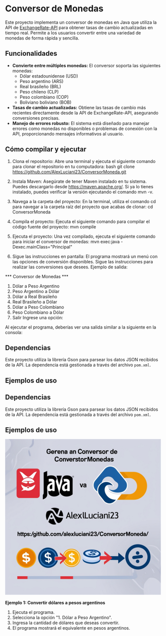 # Conversor de Monedas

Este proyecto implementa un conversor de monedas en Java que utiliza la API de [ExchangeRate-API](https://www.exchangerate-api.com/) para obtener tasas de cambio actualizadas en tiempo real. Permite a los usuarios convertir entre una variedad de monedas de forma rápida y sencilla.

## Funcionalidades

* **Convierte entre múltiples monedas:** El conversor soporta las siguientes monedas:
    * Dólar estadounidense (USD)
    * Peso argentino (ARS)
    * Real brasileño (BRL)
    * Peso chileno (CLP)
    * Peso colombiano (COP)
    * Boliviano boliviano (BOB)
* **Tasas de cambio actualizadas:** Obtiene las tasas de cambio más recientes directamente desde la API de ExchangeRate-API, asegurando conversiones precisas.
* **Manejo de errores robusto:** El sistema está diseñado para manejar errores como monedas no disponibles o problemas de conexión con la API, proporcionando mensajes informativos al usuario.

## Cómo compilar y ejecutar

1. Clona el repositorio: Abre una terminal y ejecuta el siguiente comando para clonar el repositorio en tu computadora:
bash git clone https://github.com/AlexLuciani23/ConversorMoneda.git
2. Instala Maven: Asegúrate de tener Maven instalado en tu sistema. Puedes descargarlo desde https://maven.apache.org/. Si ya lo tienes instalado, puedes verificar la versión ejecutando el comando mvn -v.

3. Navega a la carpeta del proyecto: En la terminal, utiliza el comando cd para navegar a la carpeta raíz del proyecto que acabas de clonar:
   cd ConversorMoneda
4. Compila el proyecto: Ejecuta el siguiente comando para compilar el código fuente del proyecto:
    mvn compile

5. Ejecuta el proyecto: Una vez compilado, ejecuta el siguiente comando para iniciar el conversor de monedas:
   mvn exec:java -Dexec.mainClass="Principal"
   
6. Sigue las instrucciones en pantalla: El programa mostrará un menú con las opciones de conversión disponibles. Sigue las instrucciones para realizar las conversiones que desees.
Ejemplo de salida:

*** Conversor de Monedas ***
1. Dólar a Peso Argentino
2. Peso Argentino a Dólar
3. Dólar a Real Brasileño
4. Real Brasileño a Dólar
5. Dólar a Peso Colombiano
6. Peso Colombiano a Dólar
0. Salir
Ingrese una opción:


Al ejecutar el programa, deberías ver una salida similar a la siguiente en la consola:

## Dependencias

Este proyecto utiliza la librería Gson para parsear los datos JSON recibidos de la API. La dependencia está gestionada a través del archivo `pom.xml`.

## Ejemplos de uso
## Dependencias

Este proyecto utiliza la librería Gson para parsear los datos JSON recibidos de la API. La dependencia está gestionada a través del archivo `pom.xml`.

## Ejemplos de uso
![Descripción de la imagen](Conversor_Moneda.jpg)


**Ejemplo 1: Convertir dólares a pesos argentinos**

1. Ejecuta el programa.
2. Selecciona la opción "1. Dólar a Peso Argentino".
3. Ingresa la cantidad de dólares que deseas convertir.
4. El programa mostrará el equivalente en pesos argentinos.


